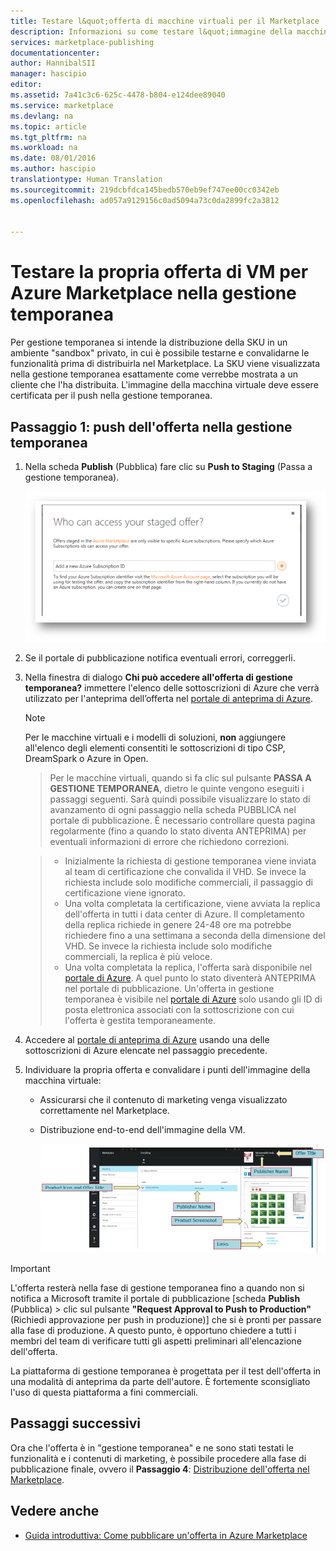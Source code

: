```yaml
---
title: Testare l&quot;offerta di macchine virtuali per il Marketplace | Microsoft Docs
description: Informazioni su come testare l&quot;immagine della macchina virtuale per Azure Marketplace.
services: marketplace-publishing
documentationcenter: 
author: HannibalSII
manager: hascipio
editor: 
ms.assetid: 7a41c3c6-625c-4478-b804-e124dee89040
ms.service: marketplace
ms.devlang: na
ms.topic: article
ms.tgt_pltfrm: na
ms.workload: na
ms.date: 08/01/2016
ms.author: hascipio
translationtype: Human Translation
ms.sourcegitcommit: 219dcbfdca145bedb570eb9ef747ee00cc0342eb
ms.openlocfilehash: ad057a9129156c0ad5094a73c0da2899fc2a3812


---
```

# <a name="test-your-vm-offer-for-the-azure-marketplace-in-staging"></a>Testare la propria offerta di VM per Azure Marketplace nella gestione temporanea
Per gestione temporanea si intende la distribuzione della SKU in un ambiente "sandbox" privato, in cui è possibile testarne e convalidarne le funzionalità prima di distribuirla nel Marketplace. La SKU viene visualizzata nella gestione temporanea esattamente come verrebbe mostrata a un cliente che l'ha distribuita. L'immagine della macchina virtuale deve essere certificata per il push nella gestione temporanea.

## <a name="step-1-push-your-offer-to-staging"></a>Passaggio 1: push dell'offerta nella gestione temporanea
1. Nella scheda **Publish** (Pubblica) fare clic su **Push to Staging** (Passa a gestione temporanea).
   
    ![disegno](media/marketplace-publishing-vm-image-test-in-staging/vm-image-push-to-staging.png)
2. Se il portale di pubblicazione notifica eventuali errori, correggerli.
3. Nella finestra di dialogo **Chi può accedere all'offerta di gestione temporanea?** immettere l'elenco delle sottoscrizioni di Azure che verrà utilizzato per l'anteprima dell’offerta nel [portale di anteprima di Azure](https://portal.azure.com).
   
   > [!NOTE]
   > Per le macchine virtuali e i modelli di soluzioni, **non** aggiungere all'elenco degli elementi consentiti le sottoscrizioni di tipo CSP, DreamSpark o Azure in Open.
   > 
   > 

    > Per le macchine virtuali, quando si fa clic sul pulsante **PASSA A GESTIONE TEMPORANEA**, dietro le quinte vengono eseguiti i passaggi seguenti. Sarà quindi possibile visualizzare lo stato di avanzamento di ogni passaggio nella scheda PUBBLICA nel portale di pubblicazione. È necessario controllare questa pagina regolarmente (fino a quando lo stato diventa ANTEPRIMA) per eventuali informazioni di errore che richiedono correzioni.

    > - Inizialmente la richiesta di gestione temporanea viene inviata al team di certificazione che convalida il VHD. Se invece la richiesta include solo modifiche commerciali, il passaggio di certificazione viene ignorato.
    > - Una volta completata la certificazione, viene avviata la replica dell'offerta in tutti i data center di Azure. Il completamento della replica richiede in genere 24-48 ore ma potrebbe richiedere fino a una settimana a seconda della dimensione del VHD. Se invece la richiesta include solo modifiche commerciali, la replica è più veloce.
    > - Una volta completata la replica, l'offerta sarà disponibile nel [portale di Azure](http:/portal.azure.com). A quel punto lo stato diventerà ANTEPRIMA nel portale di pubblicazione. Un'offerta in gestione temporanea è visibile nel [portale di Azure](http:/portal.azure.com) solo usando gli ID di posta elettronica associati con la sottoscrizione con cui l'offerta è gestita temporaneamente.

1. Accedere al [portale di anteprima di Azure](https://portal.azure.com) usando una delle sottoscrizioni di Azure elencate nel passaggio precedente.
2. Individuare la propria offerta e convalidare i punti dell'immagine della macchina virtuale:
   
   * Assicurarsi che il contenuto di marketing venga visualizzato correttamente nel Marketplace.
   * Distribuzione end-to-end dell'immagine della VM.
     
      ![img-map-portal](media/marketplace-publishing-push-to-staging/pubportal-mapping-azure-portal.jpg)

> [!IMPORTANT]
> L'offerta resterà nella fase di gestione temporanea fino a quando non si notifica a Microsoft tramite il portale di pubblicazione [scheda **Publish** (Pubblica) > clic sul pulsante **"Request Approval to Push to Production"** (Richiedi approvazione per push in produzione)] che si è pronti per passare alla fase di produzione. A questo punto, è opportuno chiedere a tutti i membri del team di verificare tutti gli aspetti preliminari all'elencazione dell'offerta.
> 
> La piattaforma di gestione temporanea è progettata per il test dell'offerta in una modalità di anteprima da parte dell'autore. È fortemente sconsigliato l'uso di questa piattaforma a fini commerciali.
> 
> 

## <a name="next-steps"></a>Passaggi successivi
Ora che l'offerta è in "gestione temporanea" e ne sono stati testati le funzionalità e i contenuti di marketing, è possibile procedere alla fase di pubblicazione finale, ovvero il **Passaggio 4**: [Distribuzione dell'offerta nel Marketplace](marketplace-publishing-push-to-production.md).

## <a name="see-also"></a>Vedere anche
* [Guida introduttiva: Come pubblicare un'offerta in Azure Marketplace](marketplace-publishing-getting-started.md)




<!--HONumber=Nov16_HO3-->


